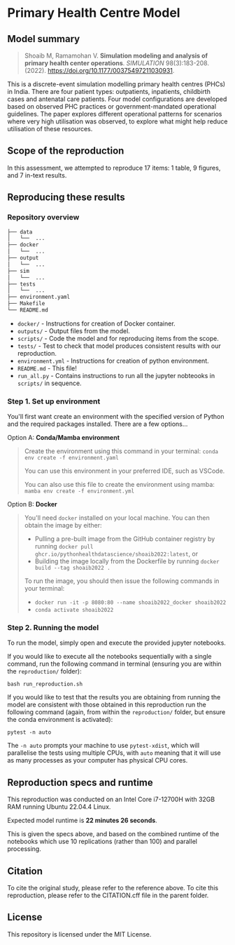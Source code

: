 # Primary Health Centre Model

## Model summary

> Shoaib M, Ramamohan V. **Simulation modeling and analysis of primary health center operations**. *SIMULATION* 98(3):183-208. (2022). <https://doi.org/10.1177/00375497211030931>.

This is a discrete-event simulation modelling primary health centres (PHCs) in India. There are four patient types: outpatients, inpatients, childbirth cases and antenatal care patients. Four model configurations are developed based on observed PHC practices or government-mandated operational guidelines. The paper explores different operational patterns for scenarios where very high utilisation was observed, to explore what might help reduce utilisation of these resources.

## Scope of the reproduction

In this assessment, we attempted to reproduce 17 items: 1 table, 9 figures, and 7 in-text results.

## Reproducing these results

### Repository overview

```bash
├── data
│   └──  ...
├── docker
│   └──  ...
├── output
│   └──  ...
├── sim
│   └──  ...
├── tests
│   └──  ...
├── environment.yaml
├── Makefile
└── README.md
```

* `docker/` - Instructions for creation of Docker container.
* `outputs/` - Output files from the model.
* `scripts/` - Code the model and for reproducing items from the scope.
* `tests/` - Test to check that model produces consistent results with our reproduction.
* `environment.yml` - Instructions for creation of python environment.
* `README.md` - This file!
* `run_all.py` - Contains instructions to run all the jupyter nobteooks in `scripts/` in sequence.

### Step 1. Set up environment

You'll first want create an environment with the specified version of Python and the required packages installed. There are a few options...

Option A: **Conda/Mamba environment**

> Create the environment using this command in your terminal: `conda env create -f environment.yaml`
> 
> You can use this environment in your preferred IDE, such as VSCode.
>
> You can also use this file to create the environment using mamba: `mamba env create -f environment.yml`

Option B: **Docker**

> You'll need `docker` installed on your local machine. You can then obtain the image by either:
>
> * Pulling a pre-built image from the GitHub container registry by running `docker pull ghcr.io/pythonhealthdatascience/shoaib2022:latest`, or
> * Building the image locally from the Dockerfile by running `docker build --tag shoaib2022 .`
>
> To run the image, you should then issue the following commands in your terminal:
>
> * `docker run -it -p 8080:80 --name shoaib2022_docker shoaib2022`
> * `conda activate shoaib2022`

### Step 2. Running the model

To run the model, simply open and execute the provided jupyter notebooks.

If you would like to execute all the notebooks sequentially with a single command, run the following command in terminal (ensuring you are within the `reproduction/` folder):

```
bash run_reproduction.sh
```

If you would like to test that the results you are obtaining from running the model are consistent with those obtained in this reproduction run the following command (again, from within the `reproduction/` folder, but ensure the conda environment is activated):

```
pytest -n auto
```

The `-n auto` prompts your machine to use `pytest-xdist`, which will parallelise the tests using multiple CPUs, with `auto` meaning that it will use as many processes as your computer has physical CPU cores.

## Reproduction specs and runtime

This reproduction was conducted on an Intel Core i7-12700H with 32GB RAM running Ubuntu 22.04.4 Linux.

Expected model runtime is **22 minutes 26 seconds**.

This is given the specs above, and based on the combined runtime of the notebooks which use 10 replications (rather than 100) and parallel processing.

<!-- List of times:
* Table 6: 2m 38s
* Fig 2: 3m 27s
* Fig 3 Txt 1: 2m 45s
* Fig 4: 3m 0s
* Txt 2: 2m 29s
* Txt 3 4: 3m 7s
* Txt 5: 2m 11s
* Txt 6 7: 2m 49s -->

## Citation

To cite the original study, please refer to the reference above. To cite this reproduction, please refer to the CITATION.cff file in the parent folder.

## License

This repository is licensed under the MIT License.